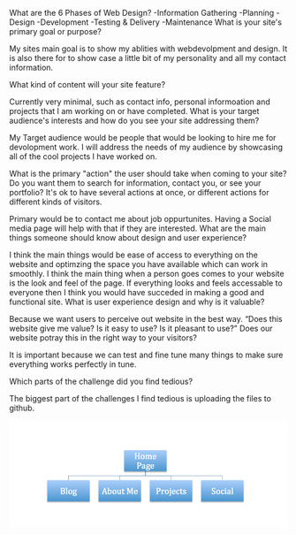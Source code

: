 What are the 6 Phases of Web Design?
  -Information Gathering
  -Planning
  -Design
  -Development
  -Testing & Delivery
  -Maintenance
What is your site's primary goal or purpose?

   My sites main goal is to show my ablities with webdevolpment and design. It is also there for to show case a little bit of my personality and all my contact information.

What kind of content will your site feature?

  Currently very minimal, such as contact info, personal informoation and projects that I am working on or have completed.
What is your target audience's interests and how do you see your site addressing them?

  My Target audience would be people that would be looking to hire me for devolopment work. I will address the needs of my audience by showcasing all of the cool projects I have worked on.

What is the primary "action" the user should take when coming to your site? Do you want them to search for information, contact you, or see your portfolio? It's ok to have several actions at once, or different actions for different kinds of visitors.

  Primary would be to contact me about job oppurtunites. Having a Social media page will help with that if they are interested.
What are the main things someone should know about design and user experience?

I think the main things would be ease of access to everything on the website and optimzing the space you have available which can work in smoothly. I think the main thing when a person goes comes to your website is the look and feel of the page. If everything looks and feels accessable to everyone then I think you would have succeded in making a good and functional site.
What is user experience design and why is it valuable?

Because we want users to perceive out website in the best way. “Does this website give me value? Is it easy to use? Is it pleasant to use?” Does our website potray this in the right way to your visitors?

It is important because we can test and fine tune many things to make sure everything works perfectly in tune.


Which parts of the challenge did you find tedious?

The biggest part of the challenges I find tedious is uploading the files to github.


![Alt text](/week-2/img/site-map.png)


